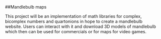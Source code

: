 ##Mandlebulb maps

This project will be an implementation of math libraries for complex, bicomplex numbers and quartonions in hope to create a mandlebulb website. 
Users can interact with it and download 3D models of mandlebulb which then can be used for commercials or for maps for video games.
